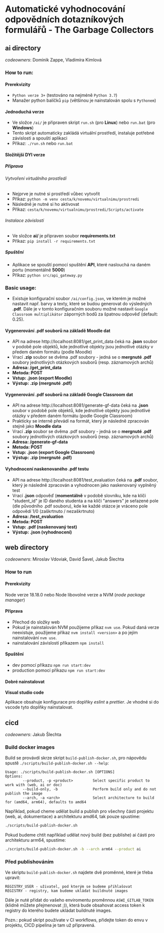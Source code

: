 # Automatické vyhodnocování odpovědních dotazníkových formulářů - The Garbage Collectors

## ai directory 

*codeowners*: Dominik Zappe, Vladimíra Kimlová

### How to run:

#### Prerekvizity

- `Python verze 3+` (testováno na nejméně `Python 3.7`) 
- Manažer python balíčků `pip` (většinou je nainstalován spolu s `Pythonem`)

#### Jednoduchá verze

- Ve složce `/ai/` je připraven skript `run.sh` (pro **Linux**) nebo `run.bat` (pro **Windows**)
- Tento skript automaticky zakládá virtuální prostředí, instaluje potřebné závislosti a spouští aplikaci 
- Příkaz: `./run.sh` nebo `run.bat`

#### Složitější DYI verze

##### Příprava

###### Vytvoření virtuálního prostředí

- Nejprve je nutné si prostředí vůbec vytvořit
- Příkaz: `python -m venv cesta/k/novemu/virtualnimu/prostredi `
- Následně je nutné si ho aktivovat
- Příkaz: `cesta/k/novemu/virtualnimu/prostredi/Scripts/activate`

###### Instalace závislostí

- Ve složce **ai/** je připraven soubor **requirements.txt**
- Příkaz: `pip install -r requirements.txt`

##### Spuštění

- Aplikace se spouští pomocí spuštění **API**, které naslouchá na daném portu (momentálně **5000**) 
- Příkaz: `python src/api_gateway.py`

### Basic usage:

- Existuje konfigurační soubor `/ai/config.json`, ve kterém je možné nastavit např. barvy a texty, které se budou generovat do výsledných **.pdf**.
Dále je v tomto konfiguračním souboru možné nastavit `Google Classroom multiplikátor` záporných bodů za špatnou odpověď (default: 0.25).

#### Vygenerování .pdf souborů na základě Moodle dat

- API na adrese http://localhost:8081/get_print_data čeká na **.json** soubor v podobě pole objektů, kde jednotlivé objekty jsou jednotlivé otázky v předem daném formátu (podle Moodle) 
- Vrací **.zip** soubor se dvěma .pdf soubory - jedná se o **mergnuté .pdf** soubory jednotlivých otázkových souborů (resp. záznamových archů) 
- **Adresa: /get_print_data**
- **Metoda: POST**
- **Vstup: .json (export Moodle)**
- **Výstup: .zip (mergnuté .pdf)**

#### Vygenerování .pdf souborů na základě Google Classroom dat

- API na adrese http://localhost:8081/generate-gf-data čeká na **.json** soubor v podobě pole objektů, kde jednotlivé objekty jsou jednotlivé otázky v předem daném formátu (podle Google Classroom)
- Prakticky se interně převádí na formát, který je následně zpracován stejně jako **Moodle data**
- Vrací **.zip** soubor se dvěma .pdf soubory - jedná se o **mergnuté .pdf** soubory jednotlivých otázkových souborů (resp. záznamových archů)
- **Adresa: /generate-gf-data**
- **Metoda: POST**
- **Vstup: .json (export Google Classroom)**
- **Výstup: .zip (mergnuté .pdf)**

#### Vyhodnocení naskenovaného .pdf testu

- API na adrese http://localhost:8081/test_evaluation čeká na **.pdf** soubor, který je následně zpracován a vyhodnocen jako naskenovaný vyplněný test 
- Vrací **.json** odpověď (**momentálně** v podobě slovníku, kde na klíči "student_id" je ID daného studenta a na klíči "answers" je seřazené pole (dle původního .pdf souboru), kde ke každé otázce je vráceno pole odpovědí 1/0 (zaškrtnuto / nezaškrtnuto) 
- **Adresa: /test_evaluation**
- **Metoda: POST**
- **Vstup: .pdf (naskenovaný test)**
- **Výstup: .json (vyhodnocení)**

## web directory

*codeowners*: Miroslav Vdoviak, David Šavel, Jakub Šlechta

### How to run
#### Prerekvizity
Node verze 18.18.0 nebo Node libovolné verze a NVM (*node package manager*)

#### Příprava
- Přechod do složky web
- Pokud je nainstalován NVM použijeme příkaz `nvm use`. Pokud daná verze neexistuje, použijeme příkaz `nvm install <version>` a po jejím nainstalování `nvm use`.
- nainstalování závislostí příkazem `npm install`

#### Spuštění
- dev pomocí příkazu `npm run start:dev`
- production pomocí příkazu `npm run start:dev`

#### Dobré nainstalovat
**Visual studio code**

Aplikace obsahuje konfigurace pro doplňky *eslint* a *prettier*. Je vhodné si do vscode tyto doplňky nainstalovat.

## cicd

*codeowners*: Jakub Šlechta

### Build docker images

Build se provávdí skrze skript `build-publish-docker.sh`, pro nápovědu spustě `./scripts/build-publish-docker.sh --help`:

```text
Usage: ./scripts/build-publish-docker.sh [OPTIONS]
Options:
        --product, -p <product>         Select specific product to work with (web, ai or doc)
        --build-only, -b                Perform build only and do not publish the image
        --arch, -a <arch>               Select architecture to build for (amd64, arm64), defaults to amd64
```

Například, pokud cheme udělat build a publish pro všechny části projektu (web, ai, dokumentace) a architekturu amd64, tak pouze spustíme:

```sh
./scripts/build-publish-docker.sh
```

Pokud budeme chtít například udělat nový build (bez publishe) ai části pro architekturu arm64, spustíme:

```sh
./scripts/build-publish-docker.sh -b --arch arm64 --product ai
```

### Před publishováním

Ve skriptu `build-publish-docker.sh` najdete dvě proměnné, které je třeba upravit:

```
REGISTRY_USER - uživatel, pod kterým se budeme přihlašovat
REGISTRY - registry, kam budeme ukládat buildnuté images
```

Dále je nuté přidat do vašeho enviromentu proměnnou `ASWI_GITLAB_TOKEN` (klidně můžete přejmenovat ;)), která bude obsahovat access token k registry do kterého budete ukládat buildnuté images.

Pozn.: pokud skript používate v CI workflows, přidejte token do envu v projektu, CICD pipelina je tam už připravená.


